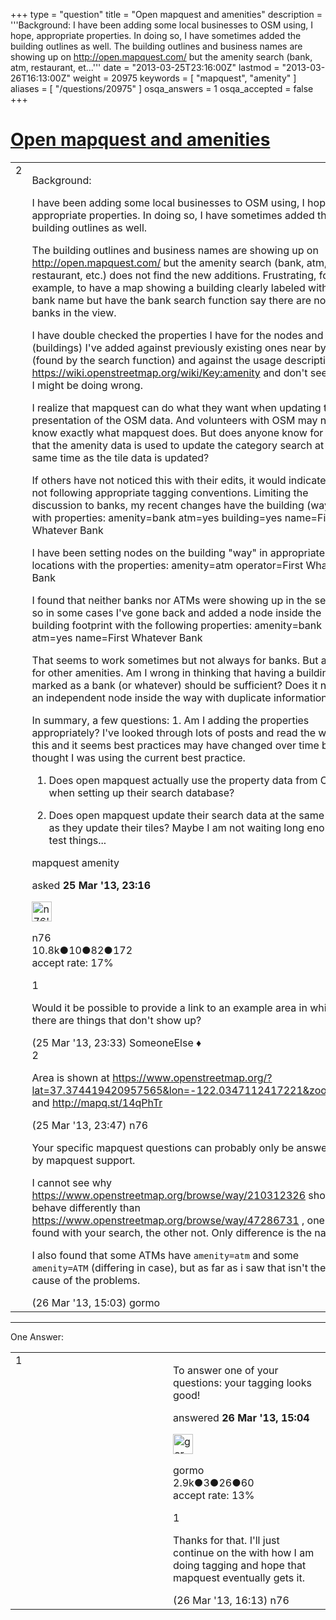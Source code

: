 +++
type = "question"
title = "Open mapquest and amenities"
description = '''Background: I have been adding some local businesses to OSM using, I hope, appropriate properties. In doing so, I have sometimes added the building outlines as well. The building outlines and business names are showing up on http://open.mapquest.com/ but the amenity search (bank, atm, restaurant, et...'''
date = "2013-03-25T23:16:00Z"
lastmod = "2013-03-26T16:13:00Z"
weight = 20975
keywords = [ "mapquest", "amenity" ]
aliases = [ "/questions/20975" ]
osqa_answers = 1
osqa_accepted = false
+++

<div class="headNormal">

# [Open mapquest and amenities](/questions/20975/open-mapquest-and-amenities)

</div>

<div id="main-body">

<div id="askform">

<table id="question-table" style="width:100%;">
<colgroup>
<col style="width: 50%" />
<col style="width: 50%" />
</colgroup>
<tbody>
<tr>
<td style="width: 30px; vertical-align: top"><div class="vote-buttons">
<span id="post-20975-upvote" class="ajax-command post-vote up" rel="nofollow" title="I like this post (click again to cancel)"> </span>
<div id="post-20975-score" class="post-score" title="current number of votes">
2
</div>
<span id="post-20975-downvote" class="ajax-command post-vote down" rel="nofollow" title="I dont like this post (click again to cancel)"> </span> <span id="favorite-mark" class="ajax-command favorite-mark" rel="nofollow" title="mark/unmark this question as favorite (click again to cancel)"> </span>
<div id="favorite-count" class="favorite-count">
&#10;</div>
</div></td>
<td><div id="item-right">
<div class="question-body">
<p>Background:</p>
<p>I have been adding some local businesses to OSM using, I hope, appropriate properties. In doing so, I have sometimes added the building outlines as well.</p>
<p>The building outlines and business names are showing up on <a href="http://open.mapquest.com/">http://open.mapquest.com/</a> but the amenity search (bank, atm, restaurant, etc.) does not find the new additions. Frustrating, for example, to have a map showing a building clearly labeled with a bank name but have the bank search function say there are no banks in the view.</p>
<p>I have double checked the properties I have for the nodes and ways (buildings) I've added against previously existing ones near by (found by the search function) and against the usage description at <a href="https://wiki.openstreetmap.org/wiki/Key:amenity">https://wiki.openstreetmap.org/wiki/Key:amenity</a> and don't see what I might be doing wrong.</p>
<p>I realize that mapquest can do what they want when updating their presentation of the OSM data. And volunteers with OSM may not know exactly what mapquest does. But does anyone know for sure that the amenity data is used to update the category search at the same time as the tile data is updated?</p>
<p>If others have not noticed this with their edits, it would indicate I am not following appropriate tagging conventions. Limiting the discussion to banks, my recent changes have the building (way) set with properties: amenity=bank atm=yes building=yes name=First Whatever Bank</p>
<p>I have been setting nodes on the building "way" in appropriate locations with the properties: amenity=atm operator=First Whatever Bank</p>
<p>I found that neither banks nor ATMs were showing up in the search, so in some cases I've gone back and added a node inside the building footprint with the following properties: amenity=bank atm=yes name=First Whatever Bank</p>
<p>That seems to work sometimes but not always for banks. But at all for other amenities. Am I wrong in thinking that having a building marked as a bank (or whatever) should be sufficient? Does it need an independent node inside the way with duplicate information?</p>
<p>In summary, a few questions: 1. Am I adding the properties appropriately? I've looked through lots of posts and read the wiki on this and it seems best practices may have changed over time but I thought I was using the current best practice.</p>
<ol>
<li><p>Does open mapquest actually use the property data from OSM when setting up their search database?</p></li>
<li><p>Does open mapquest update their search data at the same time as they update their tiles? Maybe I am not waiting long enough to test things...</p></li>
</ol>
</div>
<div id="question-tags" class="tags-container tags">
<span class="post-tag tag-link-mapquest" rel="tag" title="see questions tagged &#39;mapquest&#39;">mapquest</span> <span class="post-tag tag-link-amenity" rel="tag" title="see questions tagged &#39;amenity&#39;">amenity</span>
</div>
<div id="question-controls" class="post-controls">
&#10;</div>
<div class="post-update-info-container">
<div class="post-update-info post-update-info-user">
<p>asked <strong>25 Mar '13, 23:16</strong></p>
<img src="https://secure.gravatar.com/avatar/f60af53a4eba0c21f25c22674fb4a8cc?s=32&amp;d=identicon&amp;r=g" class="gravatar" width="32" height="32" alt="n76&#39;s gravatar image" />
<p><span>n76</span><br />
<span class="score" title="10839 reputation points"><span>10.8k</span></span><span title="10 badges"><span class="badge1">●</span><span class="badgecount">10</span></span><span title="82 badges"><span class="silver">●</span><span class="badgecount">82</span></span><span title="172 badges"><span class="bronze">●</span><span class="badgecount">172</span></span><br />
<span class="accept_rate" title="Rate of the user&#39;s accepted answers">accept rate:</span> <span title="n76 has 48 accepted answers">17%</span></p>
</div>
</div>
<div id="comments-container-20975" class="comments-container">
<span id="20976"></span>
<div id="comment-20976" class="comment">
<div id="post-20976-score" class="comment-score">
1
</div>
<div class="comment-text">
<p>Would it be possible to provide a link to an example area in which there are things that don't show up?</p>
</div>
<div id="comment-20976-info" class="comment-info">
<span class="comment-age">(25 Mar '13, 23:33)</span> <span class="comment-user userinfo">SomeoneElse ♦</span>
</div>
</div>
<span id="20977"></span>
<div id="comment-20977" class="comment">
<div id="post-20977-score" class="comment-score">
2
</div>
<div class="comment-text">
<p>Area is shown at <a href="https://www.openstreetmap.org/?lat=37.374419420957565&amp;lon=-122.0347112417221&amp;zoom=17">https://www.openstreetmap.org/?lat=37.374419420957565&amp;lon=-122.0347112417221&amp;zoom=17</a> and <a href="http://mapq.st/14qPhTr">http://mapq.st/14qPhTr</a></p>
</div>
<div id="comment-20977-info" class="comment-info">
<span class="comment-age">(25 Mar '13, 23:47)</span> <span class="comment-user userinfo">n76</span>
</div>
</div>
<span id="20999"></span>
<div id="comment-20999" class="comment">
<div id="post-20999-score" class="comment-score">
&#10;</div>
<div class="comment-text">
<p>Your specific mapquest questions can probably only be answered by mapquest support.</p>
<p>I cannot see why <a href="https://www.openstreetmap.org/browse/way/210312326">https://www.openstreetmap.org/browse/way/210312326</a> should behave differently than <a href="https://www.openstreetmap.org/browse/way/47286731">https://www.openstreetmap.org/browse/way/47286731</a> , one is found with your search, the other not. Only difference is the name.</p>
<p>I also found that some ATMs have <code>amenity=atm</code> and some <code>amenity=ATM</code> (differing in case), but as far as i saw that isn't the cause of the problems.</p>
</div>
<div id="comment-20999-info" class="comment-info">
<span class="comment-age">(26 Mar '13, 15:03)</span> <span class="comment-user userinfo">gormo</span>
</div>
</div>
</div>
<div id="comment-tools-20975" class="comment-tools">
&#10;</div>
<div class="clear">
&#10;</div>
<div id="comment-20975-form-container" class="comment-form-container">
&#10;</div>
<div class="clear">
&#10;</div>
</div></td>
</tr>
</tbody>
</table>

------------------------------------------------------------------------

<div class="tabBar">

<span id="sort-top"></span>

<div class="headQuestions">

One Answer:

</div>

</div>

<span id="21000"></span>

<div id="answer-container-21000" class="answer">

<table style="width:100%;">
<colgroup>
<col style="width: 50%" />
<col style="width: 50%" />
</colgroup>
<tbody>
<tr>
<td style="width: 30px; vertical-align: top"><div class="vote-buttons">
<span id="post-21000-upvote" class="ajax-command post-vote up" rel="nofollow" title="I like this post (click again to cancel)"> </span>
<div id="post-21000-score" class="post-score" title="current number of votes">
1
</div>
<span id="post-21000-downvote" class="ajax-command post-vote down" rel="nofollow" title="I dont like this post (click again to cancel)"> </span>
</div></td>
<td><div class="item-right">
<div class="answer-body">
<p>To answer one of your questions: your tagging looks good!</p>
</div>
<div class="answer-controls post-controls">
&#10;</div>
<div class="post-update-info-container">
<div class="post-update-info post-update-info-user">
<p>answered <strong>26 Mar '13, 15:04</strong></p>
<img src="https://secure.gravatar.com/avatar/806d5a652505590a9eba797ad5bea8db?s=32&amp;d=identicon&amp;r=g" class="gravatar" width="32" height="32" alt="gormo&#39;s gravatar image" />
<p><span>gormo</span><br />
<span class="score" title="2928 reputation points"><span>2.9k</span></span><span title="3 badges"><span class="badge1">●</span><span class="badgecount">3</span></span><span title="26 badges"><span class="silver">●</span><span class="badgecount">26</span></span><span title="60 badges"><span class="bronze">●</span><span class="badgecount">60</span></span><br />
<span class="accept_rate" title="Rate of the user&#39;s accepted answers">accept rate:</span> <span title="gormo has 13 accepted answers">13%</span></p>
</div>
</div>
<div id="comments-container-21000" class="comments-container">
<span id="21005"></span>
<div id="comment-21005" class="comment">
<div id="post-21005-score" class="comment-score">
1
</div>
<div class="comment-text">
<p>Thanks for that. I'll just continue on the with how I am doing tagging and hope that mapquest eventually gets it.</p>
</div>
<div id="comment-21005-info" class="comment-info">
<span class="comment-age">(26 Mar '13, 16:13)</span> <span class="comment-user userinfo">n76</span>
</div>
</div>
</div>
<div id="comment-tools-21000" class="comment-tools">
&#10;</div>
<div class="clear">
&#10;</div>
<div id="comment-21000-form-container" class="comment-form-container">
&#10;</div>
<div class="clear">
&#10;</div>
</div></td>
</tr>
</tbody>
</table>

</div>

<div class="paginator-container-left">

</div>

</div>

</div>

